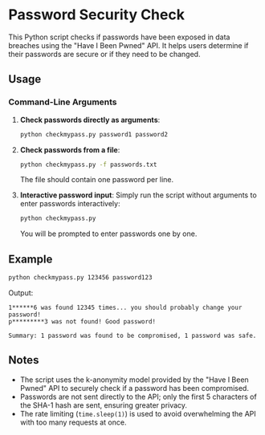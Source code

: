# Password Security Check

This Python script checks if passwords have been exposed in data breaches using the "Have I Been Pwned" API. It helps users determine if their passwords are secure or if they need to be changed.


## Usage

### Command-Line Arguments

1. **Check passwords directly as arguments**:
   ```sh
   python checkmypass.py password1 password2
   ```

2. **Check passwords from a file**:
   ```sh
   python checkmypass.py -f passwords.txt
   ```
   The file should contain one password per line.

3. **Interactive password input**:
   Simply run the script without arguments to enter passwords interactively:
   ```sh
   python checkmypass.py
   ```
   You will be prompted to enter passwords one by one.

## Example
```sh
python checkmypass.py 123456 password123
```
Output:
```
1******6 was found 12345 times... you should probably change your password!
p*********3 was not found! Good password!

Summary: 1 password was found to be compromised, 1 password was safe.
```

## Notes
- The script uses the k-anonymity model provided by the "Have I Been Pwned" API to securely check if a password has been compromised.
- Passwords are not sent directly to the API; only the first 5 characters of the SHA-1 hash are sent, ensuring greater privacy.
- The rate limiting (`time.sleep(1)`) is used to avoid overwhelming the API with too many requests at once.

